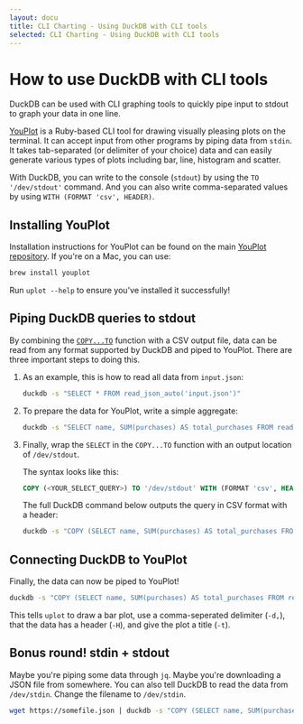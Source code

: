 ```yaml
---
layout: docu
title: CLI Charting - Using DuckDB with CLI tools
selected: CLI Charting - Using DuckDB with CLI tools
---
```


# How to use DuckDB with CLI tools

DuckDB can be used with CLI graphing tools to quickly pipe input to stdout to graph your data in one line.

[YouPlot](https://github.com/red-data-tools/YouPlot) is a Ruby-based CLI tool for drawing visually pleasing plots on the terminal. It can accept input from other programs by piping data from `stdin`. It takes tab-separated (or delimiter of your choice) data and can easily generate various types of plots including bar, line, histogram and scatter.

With DuckDB, you can write to the console (`stdout`) by using the `TO '/dev/stdout'` command. And you can also write comma-separated values by using `WITH (FORMAT 'csv', HEADER)`.

## Installing YouPlot

Installation instructions for YouPlot can be found on the main [YouPlot repository](https://github.com/red-data-tools/YouPlot#installation). If you're on a Mac, you can use:

```bash
brew install youplot
```

Run `uplot --help` to ensure you've installed it successfully!

## Piping DuckDB queries to stdout

By combining the [`COPY...TO`](https://duckdb.org/docs/sql/statements/copy#copy-to) function with a CSV output file, data can be read from any format supported by DuckDB and piped to YouPlot. There are three important steps to doing this.

1. As an example, this is how to read all data from `input.json`:

    ```bash
    duckdb -s "SELECT * FROM read_json_auto('input.json')"
    ```

2. To prepare the data for YouPlot, write a simple aggregate:

    ```bash
    duckdb -s "SELECT name, SUM(purchases) AS total_purchases FROM read_json_auto('input.json') GROUP BY 1 ORDER BY 2 DESC"
    ```

3. Finally, wrap the `SELECT` in the `COPY...TO` function with an output location of `/dev/stdout`.

    The syntax looks like this:

    ```sql
    COPY (<YOUR_SELECT_QUERY>) TO '/dev/stdout' WITH (FORMAT 'csv', HEADER)
    ```

    The full DuckDB command below outputs the query in CSV format with a header:

    ```bash
    duckdb -s "COPY (SELECT name, SUM(purchases) AS total_purchases FROM read_json_auto('input.json') GROUP BY 1 ORDER BY 2 DESC) TO '/dev/stdout' WITH (FORMAT 'csv', HEADER)"
    ```

## Connecting DuckDB to YouPlot

Finally, the data can now be piped to YouPlot!

```bash
duckdb -s "COPY (SELECT name, SUM(purchases) AS total_purchases FROM read_json_auto('input.json') GROUP BY 1 ORDER BY 2 DESC) TO '/dev/stdout' WITH (FORMAT 'csv', HEADER)" | uplot bar -d, -H -t "Purchases per Name"
```

This tells `uplot` to draw a bar plot, use a comma-seperated delimiter (`-d,`), that the data has a header (`-H`), and give the plot a title (`-t`).

## Bonus round! stdin + stdout

Maybe you're piping some data through `jq`. Maybe you're downloading a JSON file from somewhere. You can also tell DuckDB to read the data from `/dev/stdin`. Change the filename to `/dev/stdin`.

```bash
wget https://somefile.json | duckdb -s "COPY (SELECT name, SUM(purchases) AS total_purchases FROM read_json_auto('/dev/stdin') GROUP BY 1 ORDER BY 2 DESC) TO '/dev/stdout' WITH (FORMAT 'csv', HEADER)" | uplot bar -d, -H -t "Purchases per Name"
```

